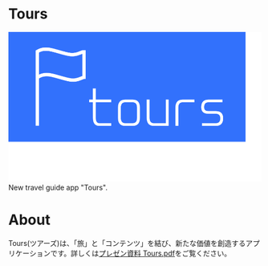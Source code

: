 # Tours
![Tours logo](Docments/img/Tours_logo.png "logo")
New travel guide app "Tours".

# About
Tours(ツアーズ)は、「旅」と「コンテンツ」を結び、新たな価値を創造するアプリケーションです。詳しくは[プレゼン資料 Tours.pdf](Docments/Tours.pdf)をご覧ください。

